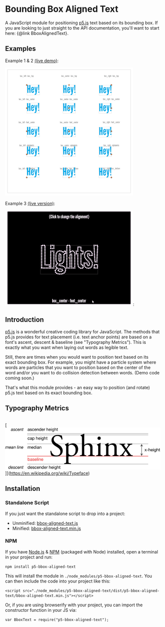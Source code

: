 Bounding Box Aligned Text
=========================

A JavaScript module for positioning [p5.js](http://p5js.org/) text based on its bounding box. If you are looking to just straight to the API documentation, you'll want to start here: {@link BboxAlignedText}.

## Examples

Example 1 & 2 [(live demo)](https://www.mikewesthad.com/p5-bbox-aligned-text/examples/02-instance-p5-rotating-words/):

[![Example 1 & 2](images/example-2.gif)](https://www.mikewesthad.com/p5-bbox-aligned-text/examples/02-instance-p5-rotating-words/)

Example 3 [(live version)](https://www.mikewesthad.com/p5-bbox-aligned-text/examples/03-global-p5-text-points/):

[![Example 3](images/example-3.gif)](https://www.mikewesthad.com/p5-bbox-aligned-text/examples/03-global-p5-text-points/):

## Introduction

[p5.js](http://p5js.org/) is a wonderful creative coding library for JavaScript. The methods that p5.js provides for text placement (i.e. text anchor points) are based on a font's ascent, descent & baseline (see "Typography Metrics"). This is exactly what you want when laying out words as legible text.

Still, there are times when you would want to position text based on its exact bounding box. For example, you might have a particle system where words are particles that you want to position based on the center of the word and/or you want to do collision detection between words. (Demo code coming soon.)

That's what this module provides - an easy way to position (and rotate) p5.js text based on its exact bounding box.

## Typography Metrics

<br>[![Typography metrics](images/typographic-line-terms.png)]](https://en.wikipedia.org/wiki/Typeface)

## Installation

### Standalone Script

If you just want the standalone script to drop into a project:

- Unminified: [bbox-aligned-text.js](http://mikewesthad.com/p5-bbox-aligned-text/dist/bbox-aligned-text.js)
- Minified: [bbox-aligned-text.min.js](http://mikewesthad.com/p5-bbox-aligned-text/dist/bbox-aligned-text.min.js)

### NPM

If you have [Node.js](https://nodejs.org/en/) & [NPM](https://www.npmjs.com/) (packaged with Node) installed, open a terminal in your project and run:

```
npm install p5-bbox-aligned-text
```

This will install the module in `./node_modules/p5-bbox-aligned-text`. You can then include the code into your project like this:

```
<script src="./node_modules/p5-bbox-aligned-text/dist/p5-bbox-aligned-text/bbox-aligned-text.min.js"></script>
```

Or, if you are using browserify with your project, you can import the constructor function in your JS via:

```
var BboxText = require("p5-bbox-aligned-text");
```
